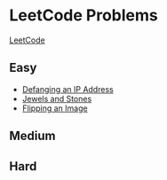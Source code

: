 # LeetCode Problems
[LeetCode](https://leetcode.com/) 

## Easy
- [Defanging an IP Address](https://github.com/t-takaya/leetCode/blob/master/src/main/scala/easy/DefangingAnIPAddress.scala)
- [Jewels and Stones](https://github.com/t-takaya/leetCode/blob/master/src/main/scala/easy/JewelsAndStones.scala)
- [Flipping an Image](https://github.com/t-takaya/leetCode/blob/master/src/main/scala/easy/FlippingAnImage.scala)

## Medium


## Hard
